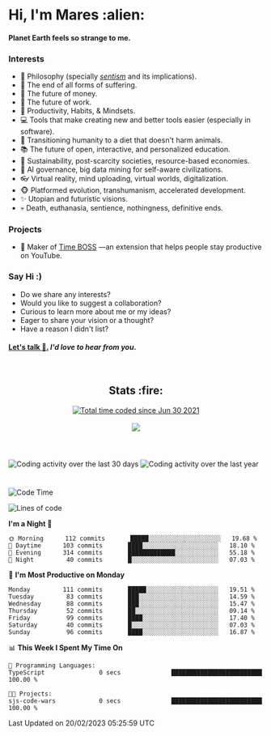 <h1>Hi, I'm Mares :alien:</h1>

#### Planet Earth feels so strange to me.

### **Interests**

- 🌊 Philosophy (specially [_sentism_][sentismmedium] and its implications).
- 🎯 The end of all forms of suffering.
- 💸 The future of money.
- 💼 The future of work.
- 🧠 Productivity, Habits, & Mindsets.
- 💻 Tools that make creating new and better tools easier (especially in software).
- 🥗 Transitioning humanity to a diet that doesn't harm animals.
- 📚 The future of open, interactive, and personalized education.
- 🌱 Sustainability, post-scarcity societies, resource-based economies.
- 🤖 AI governance, big data mining for self-aware civilizations.
- 👓 Virtual reality, mind uploading, virtual worlds, digitalization.
- 🐵 Platformed evolution, transhumanism, accelerated development.
- ✨ Utopian and futuristic visions.
- 💀 Death, euthanasia, sentience, nothingness, definitive ends.


### **Projects**

<!--
- ⚡ Building [Nemesis](https://chrome.google.com/webstore/detail/nemesis-%E2%80%93-humane-design-f/blfbbifgjgikekfochleknjcopefifgo?hl=en) —an extension that neutralizes the addictive UI patterns of social media.
-->
- 💎 Maker of [Time BOSS](https://chrome.google.com/webstore/detail/time-boss/jgdbocfilggfapdpgpnidfaoiddjbiab?hl=en-US) —an extension that helps people stay productive on YouTube.


### **Say Hi :)**

- Do we share any interests?
- Would you like to suggest a collaboration?
- Curious to learn more about me or my ideas?
- Eager to share your vision or a thought?
- Have a reason I didn't list?

#### [Let's talk :wave:.](mailto:mareszhar@gmail.com) _I'd love to hear from you_.

[sentismmedium]: https://medium.com/@mareszhar/born-a-prisoner-a-reflection-about-life-its-struggles-and-a-plan-to-escape-d8566ce9b026

<br>

<h2 align="center">Stats :fire:</h2>

<div align="center">
  <a href="https://wakatime.com/@cfdc0e0d-4860-4b62-9ff0-cb659185525e">
    <img src="https://wakatime.com/badge/user/cfdc0e0d-4860-4b62-9ff0-cb659185525e.svg" alt="Total time coded since Jun 30 2021" />
  </a>
</div>

<br>

<!-- 
Add or remove this: 
&dates=B1AAB3FF 
...or this...
&date_format=M%20j%5B%2C%20Y%5D
from the *streak stats URL below* if they get bugged and aren't updating: 
-->

<div align="center">
  <img src="https://github-readme-streak-stats.herokuapp.com?user=mareszhar&theme=black-ice&hide_border=true&stroke=FFFFFF15&ring=DF8FFE&fire=DF8FFE&currStreakLabel=DF8FFE&background=1A232A&currStreakNum=86FFAB&dates=B1AAB3FF&date_format=M%20j%5B%2C%20Y%5D">
</div>

<br>

<!-- 
The Widget Below seems to be broken.
Pending: Review if the original repo is still available...
<img src="https://activity-graph.herokuapp.com/graph?username=mareszhar&theme=nord&bg_color=00000000&color=979797&line=DF8FFE&point=00000000&area=true&hide_border=true">

<br> -->

<h1></h1>

<img src="https://wakatime.com/share/@mares/5df0ff02-9c79-41b4-b540-51dc9c65a57b.svg" alt="Coding activity over the last 30 days" />
<img src="https://wakatime.com/share/@mares/ea89ba71-f374-40af-930c-e0655909fe37.svg" alt="Coding activity over the last year" />

<h1></h1>

<!--START_SECTION:waka-->
![Code Time](http://img.shields.io/badge/Code%20Time-636%20hrs%2048%20mins-blue)

![Lines of code](https://img.shields.io/badge/From%20Hello%20World%20I%27ve%20Written-777%20Thousand%20lines%20of%20code-blue)

**I'm a Night 🦉** 

```text
🌞 Morning      112 commits       █████░░░░░░░░░░░░░░░░░░░░   19.68 % 
🌆 Daytime      103 commits       ████░░░░░░░░░░░░░░░░░░░░░   18.10 % 
🌃 Evening      314 commits       █████████████░░░░░░░░░░░░   55.18 % 
🌙 Night         40 commits       █░░░░░░░░░░░░░░░░░░░░░░░░   07.03 % 

```
📅 **I'm Most Productive on Monday** 

```text
Monday         111 commits       █████░░░░░░░░░░░░░░░░░░░░   19.51 % 
Tuesday         83 commits       ███░░░░░░░░░░░░░░░░░░░░░░   14.59 % 
Wednesday       88 commits       ███░░░░░░░░░░░░░░░░░░░░░░   15.47 % 
Thursday        52 commits       ██░░░░░░░░░░░░░░░░░░░░░░░   09.14 % 
Friday          99 commits       ████░░░░░░░░░░░░░░░░░░░░░   17.40 % 
Saturday        40 commits       █░░░░░░░░░░░░░░░░░░░░░░░░   07.03 % 
Sunday          96 commits       ████░░░░░░░░░░░░░░░░░░░░░   16.87 % 

```


📊 **This Week I Spent My Time On** 

```text
💬 Programming Languages: 
TypeScript               0 secs              █████████████████████████   100.00 % 

🐱‍💻 Projects: 
sjs-code-wars            0 secs              █████████████████████████   100.00 % 

```


 Last Updated on 20/02/2023 05:25:59 UTC
<!--END_SECTION:waka-->
